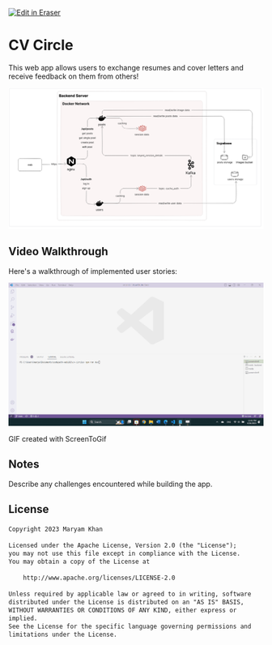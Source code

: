 <p><a target="_blank" href="https://app.eraser.io/workspace/eI5y2LS9WNWkJZPiNXvt" id="edit-in-eraser-github-link"><img alt="Edit in Eraser" src="https://firebasestorage.googleapis.com/v0/b/second-petal-295822.appspot.com/o/images%2Fgithub%2FOpen%20in%20Eraser.svg?alt=media&amp;token=968381c8-a7e7-472a-8ed6-4a6626da5501"></a></p>

# CV Circle
This web app allows users to exchange resumes and cover letters and receive feedback on them from others!

![Architectural Diagram](/.eraser/eI5y2LS9WNWkJZPiNXvt___TDpnkbXtRtf8pwmjWbxCbY6vOrQ2___---figure---5cr-rPs39r-PSYUm_u29E---figure---Sx4pQBzDJB-GXINllSV6ig.png "Architectural Diagram")

## Video Walkthrough
Here's a walkthrough of implemented user stories:

![Video Walkthrough](final-project.gif "Video Walkthrough")

GIF created with ScreenToGif

## Notes
Describe any challenges encountered while building the app.

## License
```
Copyright 2023 Maryam Khan

Licensed under the Apache License, Version 2.0 (the "License");
you may not use this file except in compliance with the License.
You may obtain a copy of the License at

    http://www.apache.org/licenses/LICENSE-2.0

Unless required by applicable law or agreed to in writing, software
distributed under the License is distributed on an "AS IS" BASIS,
WITHOUT WARRANTIES OR CONDITIONS OF ANY KIND, either express or implied.
See the License for the specific language governing permissions and
limitations under the License.
```



<!--- Eraser file: https://app.eraser.io/workspace/eI5y2LS9WNWkJZPiNXvt --->